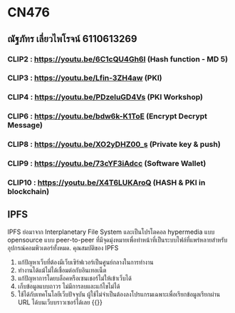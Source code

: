 # CN476
## ณัฐภัทร เลี่ยวไพโรจน์ 6110613269

### CLIP2 : https://youtu.be/6C1cQU4Gh6I (Hash function - MD 5)
### CLIP3 : https://youtu.be/Lfin-3ZH4aw (PKI)
### CLIP4 : https://youtu.be/PDzeluGD4Vs (PKI Workshop)
### CLIP6 : https://youtu.be/bdw6k-K1ToE (Encrypt Decrypt Message)
### CLIP8 : https://youtu.be/XO2yDHZ00_s (Private key & push)
### CLIP9 : https://youtu.be/73cYF3iAdcc (Software Wallet)
### CLIP10 : https://youtu.be/X4T6LUKAroQ (HASH & PKI in blockchain)

## IPFS
IPFS ย่อมาจาก Interplanetary File System และเป็นโปรโตคอล hypermedia แบบ opensource แบบ peer-to-peer ที่มีจุดมุ่งหมายเพื่อทำหน้าที่เป็นระบบไฟล์ที่แพร่หลายสำหรับอุปกรณ์คอมพิวเตอร์ทั้งหมด.
คุณสมบัติของ IPFS
1. แก้ปัญหาเว็บที่ต้องมีเว็บเซิร์ฟเวอร์เป็นศูนย์กลางในการทำงาน
2. ทำงานได้แม้ไม่ได้เชื่อมต่อกับอินเทอเน็ต
3. แก้ปัญหาการโดยบล็อคหรือเซนเชอร์ไม่ให้เข้าเว็บได้
4. เก็บข้อมูลแบบถาวร ไม่มีการลบและแก้ไขไม่ได้
5. ใช้ได้กับเทคโนโลยีเว็บปัจจุบัน ผู้ใช้ไม่จำเป็นต้องลงโปรแกรมเฉพาะเพื่อเรียกข้อมูลเรียกผ่าน URL ได้บนเว็บบราวเซอร์ได้เลย
{{}}
